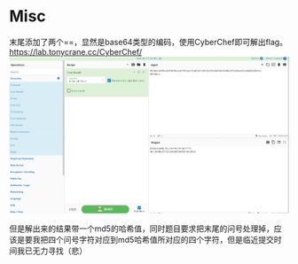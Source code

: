 # Misc

末尾添加了两个==，显然是base64类型的编码，使用CyberChef即可解出flag。
https://lab.tonycrane.cc/CyberChef/
![alt text](image.png)

但是解出来的结果带一个md5的哈希值，同时题目要求把末尾的问号处理掉，应该是要我把四个问号字符对应到md5哈希值所对应的四个字符，但是临近提交时间我已无力寻找（悲）
